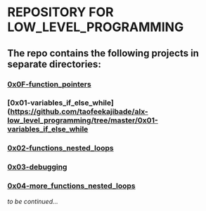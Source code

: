 # REPOSITORY FOR LOW_LEVEL_PROGRAMMING

## The repo contains the following projects in separate directories:

### [0x0F-function_pointers](https://github.com/taofeekajibade/alx-low_level_programming/tree/master/0x00-hello_world)

### [0x01-variables_if_else_while](https://github.com/taofeekajibade/alx-low_level_programming/tree/master/0x01-variables_if_else_while

### [0x02-functions_nested_loops](https://github.com/taofeekajibade/alx-low_level_programming/tree/master/0x02-functions_nested_loops)

### [0x03-debugging](https://github.com/taofeekajibade/alx-low_level_programming/tree/master/0x03-debugging)

### [0x04-more_functions_nested_loops](https://github.com/taofeekajibade/alx-low_level_programming/tree/master/0x04-more_functions_nested_loops)

_to be continued..._
